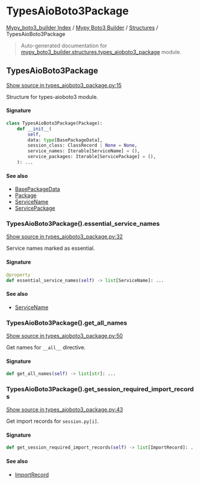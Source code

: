 # TypesAioBoto3Package

[Mypy_boto3_builder Index](../../README.md#mypy_boto3_builder-index) /
[Mypy Boto3 Builder](../index.md#mypy-boto3-builder) /
[Structures](./index.md#structures) /
TypesAioBoto3Package

> Auto-generated documentation for [mypy_boto3_builder.structures.types_aioboto3_package](https://github.com/youtype/mypy_boto3_builder/blob/main/mypy_boto3_builder/structures/types_aioboto3_package.py) module.

## TypesAioBoto3Package

[Show source in types_aioboto3_package.py:15](https://github.com/youtype/mypy_boto3_builder/blob/main/mypy_boto3_builder/structures/types_aioboto3_package.py#L15)

Structure for types-aioboto3 module.

#### Signature

```python
class TypesAioBoto3Package(Package):
    def __init__(
        self,
        data: type[BasePackageData],
        session_class: ClassRecord | None = None,
        service_names: Iterable[ServiceName] = (),
        service_packages: Iterable[ServicePackage] = (),
    ): ...
```

#### See also

- [BasePackageData](../package_data.md#basepackagedata)
- [Package](./package.md#package)
- [ServiceName](../service_name.md#servicename)
- [ServicePackage](./service_package.md#servicepackage)

### TypesAioBoto3Package().essential_service_names

[Show source in types_aioboto3_package.py:32](https://github.com/youtype/mypy_boto3_builder/blob/main/mypy_boto3_builder/structures/types_aioboto3_package.py#L32)

Service names marked as essential.

#### Signature

```python
@property
def essential_service_names(self) -> list[ServiceName]: ...
```

#### See also

- [ServiceName](../service_name.md#servicename)

### TypesAioBoto3Package().get_all_names

[Show source in types_aioboto3_package.py:50](https://github.com/youtype/mypy_boto3_builder/blob/main/mypy_boto3_builder/structures/types_aioboto3_package.py#L50)

Get names for `__all__` directive.

#### Signature

```python
def get_all_names(self) -> list[str]: ...
```

### TypesAioBoto3Package().get_session_required_import_records

[Show source in types_aioboto3_package.py:43](https://github.com/youtype/mypy_boto3_builder/blob/main/mypy_boto3_builder/structures/types_aioboto3_package.py#L43)

Get import records for `session.py[i]`.

#### Signature

```python
def get_session_required_import_records(self) -> list[ImportRecord]: ...
```

#### See also

- [ImportRecord](../import_helpers/import_record.md#importrecord)
